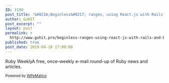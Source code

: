 ```yaml
---
ID: 1199
post_title: '&#8216;Beginless&#8217; ranges, using React.js with Rails, and building a chat app'
author: GuHIT
post_excerpt: ""
layout: post
permalink: >
  http://www.guhit.pro/beginless-ranges-using-react-js-with-rails-and-building-a-chat-app/
published: true
post_date: 2019-04-10 17:00:00
---
```

Ruby WeeklyA free, once&ndash;weekly e-mail round-up of Ruby news and articles.<p class="wpematico_credit"><small>Powered by <a href="http://www.wpematico.com" target="_blank">WPeMatico</a></small></p>